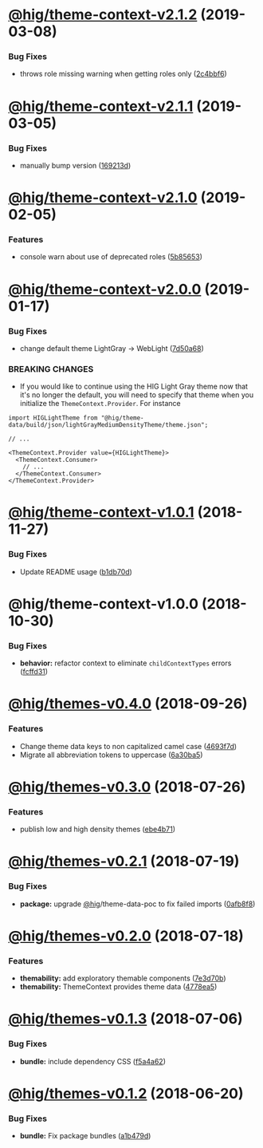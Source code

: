 # [@hig/theme-context-v2.1.2](https://github.com/Autodesk/hig/compare/@hig/theme-context@2.1.1...@hig/theme-context@2.1.2) (2019-03-08)


### Bug Fixes

* throws role missing warning when getting roles only ([2c4bbf6](https://github.com/Autodesk/hig/commit/2c4bbf6))

# [@hig/theme-context-v2.1.1](https://github.com/Autodesk/hig/compare/@hig/theme-context@2.1.0...@hig/theme-context@2.1.1) (2019-03-05)


### Bug Fixes

* manually bump version ([169213d](https://github.com/Autodesk/hig/commit/169213d))

# [@hig/theme-context-v2.1.0](https://github.com/Autodesk/hig/compare/@hig/theme-context@2.0.0...@hig/theme-context@2.1.0) (2019-02-05)


### Features

* console warn about use of deprecated roles ([5b85653](https://github.com/Autodesk/hig/commit/5b85653))

# [@hig/theme-context-v2.0.0](https://github.com/Autodesk/hig/compare/@hig/theme-context@1.0.1...@hig/theme-context@2.0.0) (2019-01-17)


### Bug Fixes

* change default theme LightGray -> WebLight ([7d50a68](https://github.com/Autodesk/hig/commit/7d50a68))


### BREAKING CHANGES

* If you would like to continue using the HIG Light Gray theme now that
it's no longer the default, you will need to specify that theme when you
initialize the `ThemeContext.Provider`. For instance

```
import HIGLightTheme from "@hig/theme-data/build/json/lightGrayMediumDensityTheme/theme.json";

// ...

<ThemeContext.Provider value={HIGLightTheme}>
  <ThemeContext.Consumer>
    // ...
  </ThemeContext.Consumer>
</ThemeContext.Provider>
```

# [@hig/theme-context-v1.0.1](https://github.com/Autodesk/hig/compare/@hig/theme-context@1.0.0...@hig/theme-context@1.0.1) (2018-11-27)


### Bug Fixes

* Update README usage ([b1db70d](https://github.com/Autodesk/hig/commit/b1db70d))

# @hig/theme-context-v1.0.0 (2018-10-30)


### Bug Fixes

* **behavior:** refactor context to eliminate `childContextTypes` errors ([fcffd31](https://github.com/Autodesk/hig/commit/fcffd31))

# [@hig/themes-v0.4.0](https://github.com/Autodesk/hig/compare/@hig/themes@0.3.0...@hig/themes@0.4.0) (2018-09-26)


### Features

* Change theme data keys to non capitalized camel case ([4693f7d](https://github.com/Autodesk/hig/commit/4693f7d))
* Migrate all abbreviation tokens to uppercase ([6a30ba5](https://github.com/Autodesk/hig/commit/6a30ba5))

<a name="@hig/themes-v0.3.0"></a>
# [@hig/themes-v0.3.0](https://github.com/Autodesk/hig/compare/@hig/themes@0.2.1...@hig/themes@0.3.0) (2018-07-26)


### Features

* publish low and high density themes ([ebe4b71](https://github.com/Autodesk/hig/commit/ebe4b71))

<a name="@hig/themes-v0.2.1"></a>
# [@hig/themes-v0.2.1](https://github.com/Autodesk/hig/compare/@hig/themes@0.2.0...@hig/themes@0.2.1) (2018-07-19)


### Bug Fixes

* **package:** upgrade [@hig](https://github.com/hig)/theme-data-poc to fix failed imports ([0afb8f8](https://github.com/Autodesk/hig/commit/0afb8f8))

<a name="@hig/themes-v0.2.0"></a>
# [@hig/themes-v0.2.0](https://github.com/Autodesk/hig/compare/@hig/themes@0.1.3...@hig/themes@0.2.0) (2018-07-18)


### Features

* **themability:** add exploratory themable components ([7e3d70b](https://github.com/Autodesk/hig/commit/7e3d70b))
* **themability:** ThemeContext provides theme data ([4778ea5](https://github.com/Autodesk/hig/commit/4778ea5))

<a name="@hig/themes-v0.1.3"></a>
# [@hig/themes-v0.1.3](https://github.com/Autodesk/hig/compare/@hig/themes@0.1.2...@hig/themes@0.1.3) (2018-07-06)


### Bug Fixes

* **bundle:** include dependency CSS ([f5a4a62](https://github.com/Autodesk/hig/commit/f5a4a62))

<a name="@hig/themes-v0.1.2"></a>
# [@hig/themes-v0.1.2](https://github.com/Autodesk/hig/compare/@hig/themes@0.1.1...@hig/themes@0.1.2) (2018-06-20)


### Bug Fixes

* **bundle:** Fix package bundles ([a1b479d](https://github.com/Autodesk/hig/commit/a1b479d))
